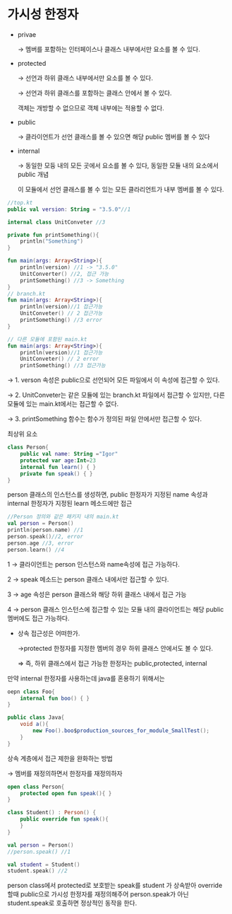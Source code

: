 # 가시성 한정자

- privae
    
    → 멤버를 포함하는 인터페이스나 클래스 내부에서만 요소를 볼 수 있다.
    
- protected
    
    → 선언과 하위 클래스 내부에서만 요소를 볼 수 있다.
    
    → 선언과 하위 클래스를 포함하는 클래스 안에서 볼 수 있다. 
    
    객체는 개방할 수 없으므로 객체 내부에는 적용할 수 없다.
    
- public
    
    → 클라이언트가 선언 클래스를 볼 수 있으면 해당 public 멤버를 볼 수 있다
    
- internal
    
    → 동일한 모듕 내의 모든 곳에서 요소를 볼 수 있다, 동일한 모듈 내의 요소에서 public 개념
    
    이 모듈에서 선언 클래스를 볼 수 있는 모든 클라리언트가 내부 멤버를 볼 수 있다.
    

```kotlin
//top.kt
public val version: String = "3.5.0"//1

internal class UnitConveter //3

private fun printSomething(){
	println("Something")
}

fun main(args: Array<String>){
	println(version) //1 -> "3.5.0"
	UnitConverter() //2, 접근 가능
	printSomething() //3 -> Something
}
// branch.kt
fun main(args: Array<String>){
	println(version)//1 접근가능
	UnitConveter() // 2 접근가능
	printSomething() //3 error
}

// 다른 모듈에 포함된 main.kt
fun main(args: Array<String>){
	println(version)//1 접근가능
	UnitConveter() // 2 error
	printSomething() //3 접근가능
```

→ 1.  verson 속성은 public으로 선언되어 모든 파일에서 이 속성에 접근할 수 있다.

→ 2. UnitConveter는 같은 모듈에 있는 branch.kt 파일에서 접근할 수 있지만, 다른 모듈에 있는 main.kt에서는 접근할 수 없다.

→ 3. printSomething 함수는 함수가 정의된 파일 안에서만 접근할 수 있다.

최상위 요소

```kotlin
class Person{
	public val name: String ="Igor"
	protected var age:Int=23
	internal fun learn() { }
	private fun speak() { }
}
```

person 클래스의 인스턴스를 생성하면, public 한정자가 지정된 name 속성과 internal 한정자가 지정된 learn 메소드에만 접근

```kotlin
//Person 정의와 같은 패키지 내의 main.kt
val person = Person()
println(person.name) //1 
person.speak()//2, error
person.age //3, error
person.learn() //4
```

1 → 클라이언트는 person 인스턴스와 name속성에 접근 가능하다.

2 → speak 메소드는 person 클래스 내에서만 접근할 수 있다.

3 → age 속성은 person 클래스와 해당 하위 클래스 내에서 접근 가능

4 → person 클래스 인스턴스에 접근할 수 있는 모듈 내의 클라이언트는 해당 public 멤버에도 접근   가능하다.

- 상속 접근성은 어떠한가.
    
    →protected 한정자를 지정한 멤버의 경우 하위 클래스 안에서도 볼 수 있다.
    
    ⇒ 즉, 하위 클래스에서 접근 가능한 한정자는 public,protected, internal
    

만약 internal 한정자를 사용하는데 java를 혼용하기 위해서는

```kotlin
oepn class Foo{
	internal fun boo() { }
}
```

```java
public class Java{
	void a(){
		new Foo().boo$production_sources_for_module_SmallTest();
	}
}
```

상속 계층에서 접근 제한을 완화하는 방법

→ 멤버를 재정의하면서 한정자를 재정의하자

```kotlin
open class Person{
	protected open fun speak(){ }
}

class Student() : Person() {
	public override fun speak(){
	}
}

val person = Person()
//person.speak() //1

val student = Student()
student.speak() //2
```

person class에서 protected로 보호받는 speak를 student 가 상속받아 override 할때 public으로 가시성 한정자를 재정의해주어 person.speak가 아닌 student.speak로 호출하면 정상적인 동작을 한다.